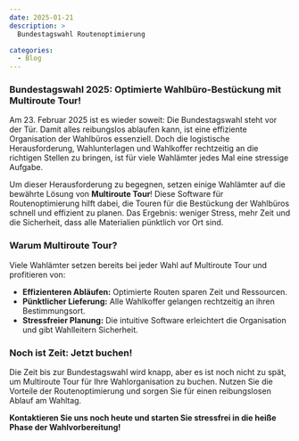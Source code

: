 ```yaml
---
date: 2025-01-21
description: >
  Bundestagswahl Routenoptimierung

categories:
  - Blog
---
```


### Bundestagswahl 2025: Optimierte Wahlbüro-Bestückung mit Multiroute Tour!

Am 23. Februar 2025 ist es wieder soweit: Die Bundestagswahl steht vor der Tür. Damit alles reibungslos ablaufen kann, ist eine effiziente Organisation der Wahlbüros essenziell. Doch die logistische Herausforderung, Wahlunterlagen und Wahlkoffer rechtzeitig an die richtigen Stellen zu bringen, ist für viele Wahlämter jedes Mal eine stressige Aufgabe.

Um dieser Herausforderung zu begegnen, setzen einige Wahlämter auf die bewährte Lösung von **Multiroute Tour**! Diese Software für Routenoptimierung hilft dabei, die Touren für die Bestückung der Wahlbüros schnell und effizient zu planen. Das Ergebnis: weniger Stress, mehr Zeit und die Sicherheit, dass alle Materialien pünktlich vor Ort sind.

### Warum Multiroute Tour?

Viele Wahlämter setzen bereits bei jeder Wahl auf Multiroute Tour und profitieren von:

- **Effizienteren Abläufen:** Optimierte Routen sparen Zeit und Ressourcen.
- **Pünktlicher Lieferung:** Alle Wahlkoffer gelangen rechtzeitig an ihren Bestimmungsort.
- **Stressfreier Planung:** Die intuitive Software erleichtert die Organisation und gibt Wahlleitern Sicherheit.

### Noch ist Zeit: Jetzt buchen!

Die Zeit bis zur Bundestagswahl wird knapp, aber es ist noch nicht zu spät, um Multiroute Tour für Ihre Wahlorganisation zu buchen. Nutzen Sie die Vorteile der Routenoptimierung und sorgen Sie für einen reibungslosen Ablauf am Wahltag.

**Kontaktieren Sie uns noch heute und starten Sie stressfrei in die heiße Phase der Wahlvorbereitung!**
